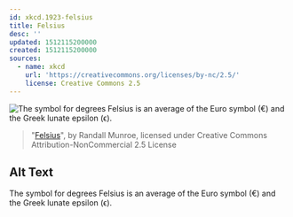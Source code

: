 ```yaml
---
id: xkcd.1923-felsius
title: Felsius
desc: ''
updated: 1512115200000
created: 1512115200000
sources:
  - name: xkcd
    url: 'https://creativecommons.org/licenses/by-nc/2.5/'
    license: Creative Commons 2.5
---
```

![The symbol for degrees Felsius is an average of the Euro symbol (€) and the Greek lunate epsilon (ϵ).](https://imgs.xkcd.com/comics/felsius.png)
> "[Felsius](https://xkcd.com/1923/)", by Randall Munroe, licensed under Creative Commons Attribution-NonCommercial 2.5 License

## Alt Text
The symbol for degrees Felsius is an average of the Euro symbol (€) and the Greek lunate epsilon (ϵ).
